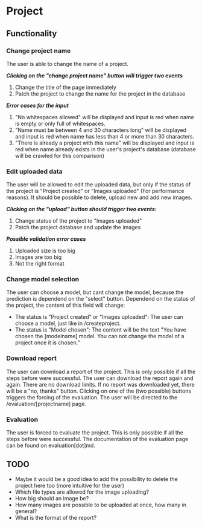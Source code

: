 # Project

## Functionality

### Change project name
The user is able to change the name of a project.

***Clicking on the "change project name" button will trigger two events***
1. Change the title of the page immediately
2. Patch the project to change the name for the project in the database

***Error cases for the input***
1. "No whitespaces allowed" will be displayed and input is red when name is empty or only full of whitespaces.
2. "Name must be between 4 and 30 characters long" will be displayed and input is red when name has less than 4 or more than 30 characters.
3. "There is already a project with this name" will be displayed and input is red when name already exists in the user's project's database (database will be crawled for this comparison)

### Edit uploaded data
The user will be allowed to edit the uploaded data, but only if the status of the project is "Project created" or "Images uploaded" (For performance reasons). It should be possible to delete, upload new and add new images.  

***Clicking on the "upload" button should trigger two events:***
1. Change status of the project to "Images uploaded"
2. Patch the project database and update the images

***Possible validation error cases***
1. Uploaded size is too big
2. Images are too big
3. Not the right format

### Change model selection
The user can choose a model, but cant change the model, because the prediction is dependend on the "select" button. 
Dependend on the status of the project, the content of this field will change: 
- The status is "Project created" or "Images uploaded": The user can choose a model, just like in /createproject.
- The status is "Model chosen": The content will be the text "You have chosen the [modelname] model. You can not change the model of a project once it is chosen."

### Download report
The user can download a report of the project. 
This is only possible if all the steps before were successful. 
The user can download the report again and again. There are no download limits.
If no report was downloaded yet, there will be a "no, thanks" button.
Clicking on one of the (two possible) buttons triggers the forcing of the evaluation. The user will be directed to the /evaluation/[projectname] page.

### Evaluation
The user is forced to evaluate the project. 
This is only possible if all the steps before were successful.
The documentation of the evaluation page can be found on evaluation[dot]md.

## TODO
- Maybe it would be a good idea to add the possibility to delete the project here too (more intuitive for the user)
- Which file types are allowed for the image uploading?
- How big should an image be?
- How many images are possible to be uploaded at once, how many in general?
- What is the format of the report?